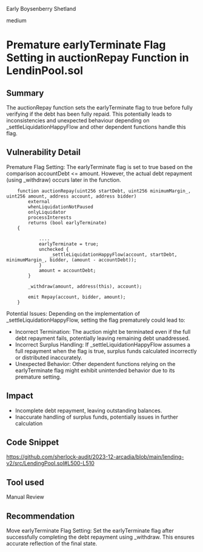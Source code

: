 Early Boysenberry Shetland

medium

# Premature earlyTerminate Flag Setting in auctionRepay Function in LendinPool.sol

## Summary
The auctionRepay function sets the earlyTerminate flag to true before fully verifying if the debt has been fully repaid. This potentially leads to inconsistencies and unexpected behaviour depending on  _settleLiquidationHappyFlow and other dependent functions handle this flag.


## Vulnerability Detail
Premature Flag Setting: The earlyTerminate flag is set to true based on the comparison accountDebt <= amount. However, the actual debt repayment (using _withdraw) occurs later in the function.

```solidity
    function auctionRepay(uint256 startDebt, uint256 minimumMargin_, uint256 amount, address account, address bidder)
        external
        whenLiquidationNotPaused
        onlyLiquidator
        processInterests
        returns (bool earlyTerminate)
    {

            ....
            earlyTerminate = true;
            unchecked {
                _settleLiquidationHappyFlow(account, startDebt, minimumMargin_, bidder, (amount - accountDebt));
            }
            amount = accountDebt;
        }

        _withdraw(amount, address(this), account);

        emit Repay(account, bidder, amount);
    }
```

Potential Issues: Depending on the implementation of _settleLiquidationHappyFlow, setting the flag prematurely could lead to:
- Incorrect Termination: The auction might be terminated even if the full debt repayment fails, potentially leaving remaining debt unaddressed.
- Incorrect Surplus Handling: If _settleLiquidationHappyFlow assumes a full repayment when the flag is true, surplus funds calculated incorrectly or distributed inaccurately.
- Unexpected Behavior: Other dependent functions relying on the earlyTerminate flag might exhibit unintended behavior due to its premature setting.

## Impact
- Incomplete debt repayment, leaving outstanding balances.
- Inaccurate handling of surplus funds, potentially issues in further calculation

## Code Snippet
https://github.com/sherlock-audit/2023-12-arcadia/blob/main/lending-v2/src/LendingPool.sol#L500-L510


## Tool used

Manual Review

## Recommendation
Move earlyTerminate Flag Setting: Set the earlyTerminate flag after successfully completing the debt repayment using _withdraw. This ensures accurate reflection of the final state.

